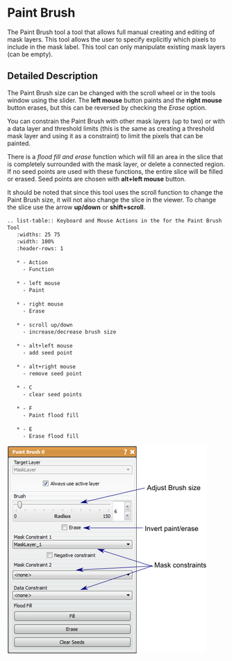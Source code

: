 # Paint Brush

The Paint Brush tool a tool that allows full manual creating and editing of mask layers. This tool allows the user to specify explicitly which pixels to include in the mask label. This tool can only manipulate existing mask layers (can be empty).

## Detailed Description

The Paint Brush size can be changed with the scroll wheel or in the tools window using the slider. The **left mouse** button paints and the **right mouse** button erases, but this can be reversed by checking the *Erase* option.

You can constrain the Paint Brush with other mask layers (up to two) or with a data layer and threshold limits (this is the same as creating a threshold mask layer and using it as a constraint) to limit the pixels that can be painted.

There is a *flood fill and erase* function which will fill an area in the slice that is completely surrounded with the mask layer, or delete a connected region. If no seed points are used with these functions, the entire slice will be filled or erased. Seed points are chosen with **alt+left mouse** button.

It should be noted that since this tool uses the scroll function to change the Paint Brush size, it will not also change the slice in the viewer. To change the slice use the arrow **up/down** or **shift+scroll**.

```eval_rst
.. list-table:: Keyboard and Mouse Actions in the for the Paint Brush Tool
   :widths: 25 75
   :width: 100%
   :header-rows: 1
      
   * - Action
     - Function

   * - left mouse
     - Paint

   * - right mouse
     - Erase

   * - scroll up/down
     - increase/decrease brush size

   * - alt+left mouse
     - add seed point
     
   * - alt+right mouse
     - remove seed point
     
   * - C
     - clear seed points 

   * - F
     - Paint flood fill
   
   * - E
     - Erase flood fill

```

![alt text](../images/PaintBrushGUI.png)
